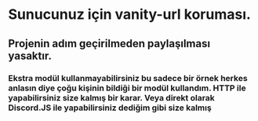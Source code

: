 # Sunucunuz için vanity-url koruması.

## Projenin adım geçirilmeden paylaşılması yasaktır. 

### Ekstra modül kullanmayabilirsiniz bu sadece bir örnek herkes anlasın diye çoğu kişinin bildiği bir modül kullandım. HTTP ile yapabilirsiniz size kalmış bir karar. Veya direkt olarak Discord.JS ile yapabilirsiniz dediğim gibi size kalmış
